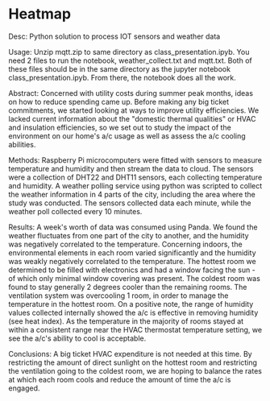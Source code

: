 # Heatmap
Desc: Python solution to process IOT sensors and weather data

Usage: Unzip mqtt.zip to same directory as class_presentation.ipyb. You need 2 files to run the notebook, weather_collect.txt and mqtt.txt. Both of these files should be in the same directory as the jupyter notebook class_presentation.ipyb. From there, the notebook does all the work.

Abstract:
Concerned with utility costs during summer peak months, ideas on how to reduce spending came up. Before making any big ticket commitments, we started looking at ways to improve utility efficiencies. We lacked current information about the "domestic thermal qualities" or HVAC and insulation efficiencies, so we set out to study the impact of the environment on our home's a/c usage as well as assess the a/c cooling abilities. 

Methods:
Raspberry Pi microcomputers were fitted with sensors to measure temperature and humidity and then stream the data to cloud. The sensors were a collection of DHT22 and DHT11 sensors, each collecting temperature and humidity. A weather polling service using python was scripted to collect the weather information in 4 parts of the city, including the area where the study was conducted. The sensors collected data each minute, while the weather poll collected every 10 minutes. 

Results: 
A week's worth of data was consumed using Panda. We found the weather fluctuates from one part of the city to another, and the humidity was negatively correlated to the temperature. Concerning indoors, the environmental elements in each room varied significantly and the humidity was weakly negatively correlated to the temperature. The hottest room we determined to be filled with electronics and had a window facing the sun - of which only minimal window covering was present. The coldest room was found to stay generally 2 degrees cooler than the remaining rooms. The ventilation system was overcooling 1 room, in order to manage the temperature in the hottest room. On a positive note, the range of humidity values collected internally showed the a/c is effective in removing humidity (see heat index). As the temperature in the majority of rooms stayed at within a consistent range near the HVAC thermostat temperature setting, we see the a/c's ability to cool is acceptable.

Conclusions:
A big ticket HVAC expenditure is not needed at this time. By restricting the amount of direct sunlight on the hottest room and restricting the ventilation going to the coldest room, we are hoping to balance the rates at which each room cools and reduce the amount of time the a/c is engaged.

